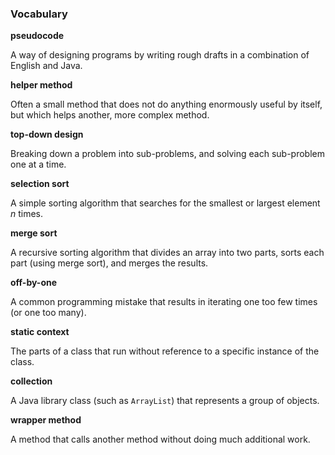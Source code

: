 ###  Vocabulary




**pseudocode**

A way of designing programs by writing rough drafts in a combination of English and Java.



**helper method**

Often a small method that does not do anything enormously useful by itself, but which helps another, more complex method.



**top-down design**

Breaking down a problem into sub-problems, and solving each sub-problem one at a time.



**selection sort**

A simple sorting algorithm that searches for the smallest or largest element $n$ times.



**merge sort**

A recursive sorting algorithm that divides an array into two parts, sorts each part (using merge sort), and merges the results.



**off-by-one**

A common programming mistake that results in iterating one too few times (or one too many).



**static context**

The parts of a class that run without reference to a specific instance of the class.



**collection**

A Java library class (such as `ArrayList`) that represents a group of objects.



**wrapper method**

A method that calls another method without doing much additional work.